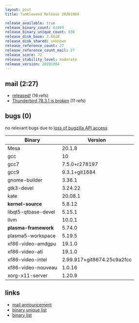 ```yaml
---
layout: post
title: Tumbleweed Release 20201004

release_available: true
release_binary_count: 63409
release_binary_unique_count: 838
release_disk_base: 2.6GiB
release_disk_shared: unknown
release_reference_count: 27
release_reference_count_mail: 27
release_score: 72
release_stability_level: moderate
release_version: 20201004
---
```


## mail (2:27)

- [released!](https://lists.opensuse.org/opensuse-factory/2020-10/msg00036.html) (16 refs)
- [Thunderbird 78.3.1 is broken](https://lists.opensuse.org/opensuse-factory/2020-10/msg00026.html) (11 refs)

## bugs (0)

<!--more-->

no relevant bugs due to [loss of bugzilla API access](https://bugzilla.opensuse.org/show_bug.cgi?id=1157722)

Binary | Version
--- | ---
Mesa | 20.1.8
gcc | 10
gcc7 | 7.5.0+r278197
gcc9 | 9.3.1+git1684
gnome-builder | 3.36.1
gtk3-devel | 3.24.22
kate | 20.08.1
**kernel-source** | 5.8.12
libqt5-qtbase-devel | 5.15.1
llvm | 10.0.1
**plasma-framework** | 5.74.0
plasma5-workspace | 5.19.5
xf86-video-amdgpu | 19.1.0
xf86-video-ati | 19.1.0
xf86-video-intel | 2.99.917+git8674.25c9a2fcc
xf86-video-nouveau | 1.0.16
xorg-x11-server | 1.20.9

## links

- [mail announcement](https://lists.opensuse.org/opensuse-factory/2020-10/msg00023.html)
- [binary unique list](http://download.opensuse.org/history/20201004/rpm.unique.list)
- [binary list](http://download.opensuse.org/history/20201004/rpm.list)
